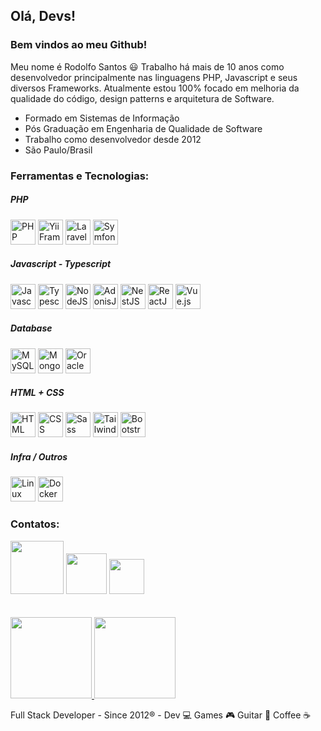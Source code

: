 ## Olá, Devs!
### Bem vindos ao meu Github!

Meu nome é Rodolfo Santos 😃
Trabalho há mais de 10 anos como desenvolvedor principalmente nas linguagens PHP, Javascript e seus diversos Frameworks.
Atualmente estou 100% focado em melhoria da qualidade do código, design patterns e arquitetura de Software.

- Formado em Sistemas de Informação
- Pós Graduação em Engenharia de Qualidade de Software
- Trabalho como desenvolvedor desde 2012 
- São Paulo/Brasil 

### Ferramentas e Tecnologias:

##### PHP

<div>
<img src="https://cdn.jsdelivr.net/gh/devicons/devicon/icons/php/php-plain.svg" width="40" height="40" title="PHP" />
<img src="https://cdn.jsdelivr.net/gh/devicons/devicon/icons/yii/yii-original-wordmark.svg" width="40" height="40" title="Yii Framework" />
<img src="https://cdn.jsdelivr.net/gh/devicons/devicon/icons/laravel/laravel-plain-wordmark.svg" width="40" height="40" title="Laravel" />
<img src="https://cdn.jsdelivr.net/gh/devicons/devicon/icons/symfony/symfony-original-wordmark.svg" width="40" height="40" title="Symfony" />
</div>       


##### Javascript - Typescript

<div>
<img src="https://cdn.jsdelivr.net/gh/devicons/devicon/icons/javascript/javascript-original.svg" width="40" height="40" title="Javascript" />
<img src="https://cdn.jsdelivr.net/gh/devicons/devicon/icons/typescript/typescript-original.svg" width="40" height="40" title="Typescript" />      
<img src="https://cdn.jsdelivr.net/gh/devicons/devicon/icons/nodejs/nodejs-original-wordmark.svg" width="40" height="40" title="NodeJS" />    
<img src="https://cdn.jsdelivr.net/gh/devicons/devicon/icons/adonisjs/adonisjs-original.svg" width="40" height="40" title="AdonisJS" />
<img src="https://cdn.jsdelivr.net/gh/devicons/devicon/icons/nestjs/nestjs-plain-wordmark.svg" width="40" height="40" title="NestJS" />
<img src="https://cdn.jsdelivr.net/gh/devicons/devicon/icons/react/react-original.svg" width="40" height="40" title="ReactJS" />
<img src="https://cdn.jsdelivr.net/gh/devicons/devicon/icons/vuejs/vuejs-original-wordmark.svg" width="40" height="40" title="Vue.js" />
</div>
          
##### Database

<div>
<img src="https://cdn.jsdelivr.net/gh/devicons/devicon/icons/mysql/mysql-original-wordmark.svg" width="40" height="40" title="MySQL" />
<img src="https://cdn.jsdelivr.net/gh/devicons/devicon/icons/mongodb/mongodb-plain-wordmark.svg" width="40" height="40" title="MongoDB" />
<img src="https://cdn.jsdelivr.net/gh/devicons/devicon/icons/oracle/oracle-original.svg" width="40" height="40" title="Oracle" />
</div>

##### HTML + CSS

<div>
<img src="https://cdn.jsdelivr.net/gh/devicons/devicon/icons/html5/html5-original-wordmark.svg" width="40" height="40" title="HTML" />
<img src="https://cdn.jsdelivr.net/gh/devicons/devicon/icons/css3/css3-original-wordmark.svg" width="40" height="40" title="CSS" />
<img src="https://cdn.jsdelivr.net/gh/devicons/devicon/icons/sass/sass-original.svg" width="40" height="40" title="Sass" />
<img src="https://cdn.jsdelivr.net/gh/devicons/devicon/icons/tailwindcss/tailwindcss-original-wordmark.svg" width="40" height="40" title="Tailwind" />
<img src="https://cdn.jsdelivr.net/gh/devicons/devicon/icons/bootstrap/bootstrap-original-wordmark.svg" width="40" height="40" title="Bootstrap" />
</div>

##### Infra / Outros

<div>
<img src="https://cdn.jsdelivr.net/gh/devicons/devicon/icons/linux/linux-original.svg" width="40" height="40" title="Linux" />
<img src="https://cdn.jsdelivr.net/gh/devicons/devicon/icons/docker/docker-plain-wordmark.svg" width="40" height="40" title="Docker" />
</div>


### Contatos:

<div>
<a href="https://www.linkedin.com/in/rodolfosantos23" target="_blank"><img src="https://img.shields.io/badge/-LinkedIn-%230077B5?style=for-the-badge&logo=linkedin&logoColor=white" width='85'></a>
<a href="mailto:rodolfosantos23@gmail.com"><img src="https://img.shields.io/badge/Gmail-D14836?style=for-the-badge&logo=gmail&logoColor=white" target="_blank" width='65'></a>
<a href="https://rodolfosantos.com.br" target="_blank"><img src="https://img.shields.io/badge/-site-61DAFB?logo=serverfault&logoColor=white&style=for-the-badge" width='56'></a>
</div>


<div>&nbsp;</div>
<div>&nbsp;</div>


<div>
<a href="https://github.com/rodolfosantos23"><img height="130em" src="https://github-readme-stats.vercel.app/api/top-langs/?username=rodolfosantos23&layout=compact&langs_count=7&theme=dracula"/>
<img height="130em" src="https://github-readme-stats.vercel.app/api?username=rodolfosantos23&show_icons=true&theme=dracula&include_all_commits=true&count_private=true"/></a>
</div>


Full Stack Developer - Since 2012® - Dev 💻 Games 🎮 Guitar 🎸 Coffee ☕
